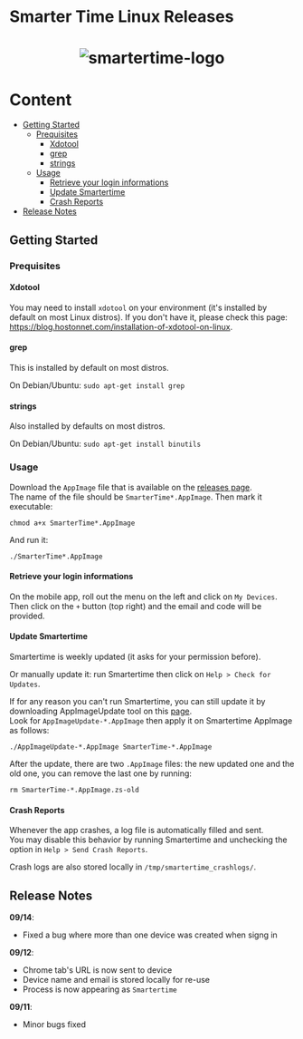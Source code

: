 # Smarter Time Linux Releases

<h1 align="center">
  <img src="https://www.androidplanet.nl/wp-content/uploads/2018/01/smartertime-580x375.jpg" alt="smartertime-logo">
</h1>

# Content
- [Getting Started](#getting-started)
  * [Prequisites](#prequisites)
    + [Xdotool](#xdotool)
    + [grep](#grep)
    + [strings](#strings)
  * [Usage](#usage)
    + [Retrieve your login informations](#retrieve-your-login-informations)
    + [Update Smartertime](#update-smartertime)
    + [Crash Reports](#crash-reports)
- [Release Notes](#release-notes)

## Getting Started

### Prequisites

#### Xdotool

You may need to install `xdotool` on your environment (it's installed by default on most Linux distros).
If you don't have it, please check this page: https://blog.hostonnet.com/installation-of-xdotool-on-linux.

#### grep

This is installed by default on most distros.  
  
On Debian/Ubuntu: `sudo apt-get install grep`

#### strings

Also installed by defaults on most distros.  
  
On Debian/Ubuntu: `sudo apt-get install binutils`

### Usage

Download the `AppImage` file that is available on the [releases page](https://github.com/Smartertime/SmarterTimeLinux/releases).  
The name of the file should be `SmarterTime*.AppImage`. Then mark it executable:
```
chmod a+x SmarterTime*.AppImage
```
And run it:
```
./SmarterTime*.AppImage
```

#### Retrieve your login informations

On the mobile app, roll out the menu on the left and click on `My Devices`.  
Then click on the `+` button (top right) and the email and code will be provided.  

#### Update Smartertime

Smartertime is weekly updated (it asks for your permission before).

Or manually update it: run Smartertime then click on `Help > Check for Updates`.  
  
If for any reason you can't run Smartertime, you can still update it by downloading AppImageUpdate tool on this [page](https://github.com/AppImage/AppImageUpdate/releases/).  
Look for `AppImageUpdate-*.AppImage` then apply it on Smartertime AppImage as follows:

```
./AppImageUpdate-*.AppImage SmarterTime-*.AppImage
```

After the update, there are two `.AppImage` files: the new updated one and the old one, you can remove the last one by running:

```
rm SmarterTime-*.AppImage.zs-old
```

#### Crash Reports

Whenever the app crashes, a log file is automatically filled and sent.  
You may disable this behavior by running Smartertime and unchecking the option in `Help > Send Crash Reports`.
  
Crash logs are also stored locally in `/tmp/smartertime_crashlogs/`.

## Release Notes

**09/14**:
- Fixed a bug where more than one device was created when signg in

**09/12**:
- Chrome tab's URL is now sent to device
- Device name and email is stored locally for re-use
- Process is now appearing as `Smartertime`

**09/11**:
- Minor bugs fixed
